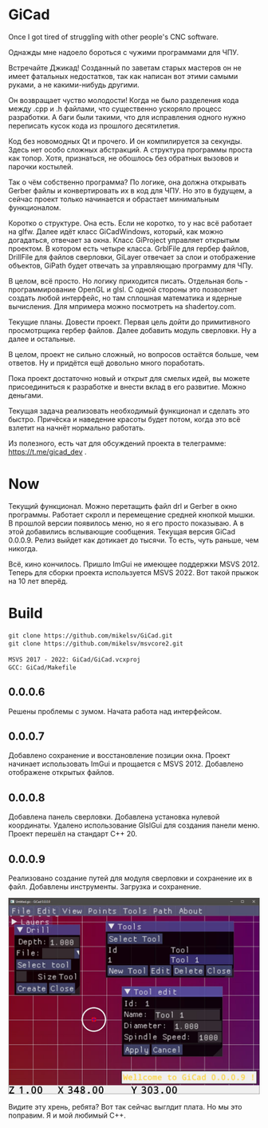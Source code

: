 # GiCad
Once I got tired of struggling with other people's CNC software.

Однажды мне надоело бороться с чужими программами для ЧПУ.

Встречайте Джикад! Созданный по заветам старых мастеров он не имеет фатальных недостатков, так как написан вот этими самыми руками, а не какими-нибудь другими.

Он возвращает чуство молодости! Когда не было разделения кода между .cpp и .h файлами, что существенно ускоряло процесс разработки. А баги были такими, что для исправления одного нужно переписать кусок кода из прошлого десятилетия.

Код без новомодных Qt и прочего. И он компилируется за секунды. Здесь нет особо сложных абстракций. А структура программы проста как топор. Хотя, признаться, не обошлось без обратных вызовов и парочки костылей.

Так о чём собственно программа? По логике, она должна открывать Gerber файлы и конвертировать их в код для ЧПУ. Но это в будущем, а сейчас проект только начинается и обрастает минимальным функционалом.

Коротко о структуре. Она есть. Если не коротко, то у нас всё работает на glfw. Далее идёт класс GiCadWindows, который, как можно догадаться, отвечает за окна. Класс GiProject управляет открытым проектом. В котором есть четыре класса. GrblFile для гербер файлов, DrillFile для файлов сверловки, GiLayer отвечает за слои и отображение объектов, GiPath будет отвечать за управляющаю программу для ЧПу.

В целом, всё просто. Но логику приходится писать. Отдельная боль - программирование OpenGL и glsl. С одной стороны это позволяет создать любой интерфейс, но там сплошная математика и ядерные вычисления. Для мпримера можно посмотреть на shadertoy.com.

Текущие планы. Довести проект. Первая цель дойти до примитивного просмотрщика гербер файлов. Далее добавить модуль сверловки. Ну а далее и остальные.

В целом, проект не сильно сложный, но вопросов остаётся больше, чем ответов. Ну и придётся ещё довольно много поработать.

Пока проект достаточно новый и открыт для смелых идей, вы можете присоединиться к разработке и внести вклад в его развитие. Можно деньгами.

Текущая задача реализовать необходимый функционал и сделать это быстро. Причёска и наведение красоты будет потом, когда это всё взлетит на начнёт нормально работать.

Из полезного, есть чат для обсуждений проекта в телеграмме: https://t.me/gicad_dev .

# Now

Текущий функционал. Можно перетащить файл drl и Gerber в окно программы. Работает скролл и перемещение средней кнопкой мышки. В прошлой версии появилось меню, но я его просто показываю. А в этой добавились вслывающие сообщения.
Текущая версия GiCad 0.0.0.9. Релиз выйдет как дотикает до тысячи. То есть, чуть раньше, чем никогда.

Всё, кино кончилось. Пришло ImGui не имеющее поддержки MSVS 2012. Теперь для сборки проекта используется MSVS 2022. Вот такой прыжок на 10 лет вперёд.


# Build
```
git clone https://github.com/mikelsv/GiCad.git
git clone https://github.com/mikelsv/msvcore2.git

MSVS 2017 - 2022: GiCad/GiCad.vcxproj
GCC: GiCad/Makefile
```

## 0.0.0.6
Решены проблемы с зумом.
Начата работа над интерфейсом.

## 0.0.0.7
Добавлено сохранение и восстановление позиции окна.
Проект начинает использовать ImGui и прощается с MSVS 2012.
Добавлено отображене открытых файлов.

## 0.0.0.8
Добавлена панель сверловки.
Добавлена установка нулевой координаты.
Удалено использование GlslGui для создания панели меню.
Проект перешёл на стандарт C++ 20.

## 0.0.0.9
Реализовано создание путей для модуля сверловки и сохранение их в файл.
Добавлены инструменты. Загрузка и сохранение.

![GiCad](https://github.com/mikelsv/GiCad/blob/main/screenshot/gicad%200.0.0.9.jpg)

Видите эту хрень, ребята? Вот так сейчас выглдит плата. Но мы это поправим. Я и мой любимый C++.

